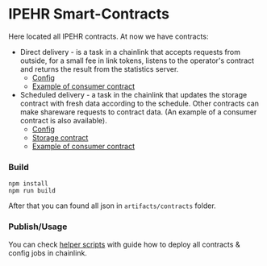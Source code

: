 # IPEHR Smart-Contracts
Here located all IPEHR contracts. At now we have contracts: 

- Direct delivery - is a task in a chainlink that accepts requests from outside, for a small fee in link tokens, listens to the operator's contract and returns the result from the statistics server.
    - [Config](chainlink-job-configs/direct-statistics.toml)
    - [Example of consumer contract](contracts/DirectConsumer.sol)
- Scheduled delivery - a task in the chainlink that updates the storage contract with fresh data according to the schedule. Other contracts can make shareware requests to contract data. (An example of a consumer contract is also available).
    - [Config](chainlink-job-configs/cron-statistics.toml)
    - [Storage contract](contracts/StatisticsContract.sol)
    - [Example of consumer contract](contracts/StatisticsConsumer.sol)

### Build
```
npm install
npm run build
```

After that you can found all json in `artifacts/contracts` folder.

### Publish/Usage
You can check [helper scripts](../scripts/README.md) with guide how to deploy all contracts & config jobs in chainlink.
